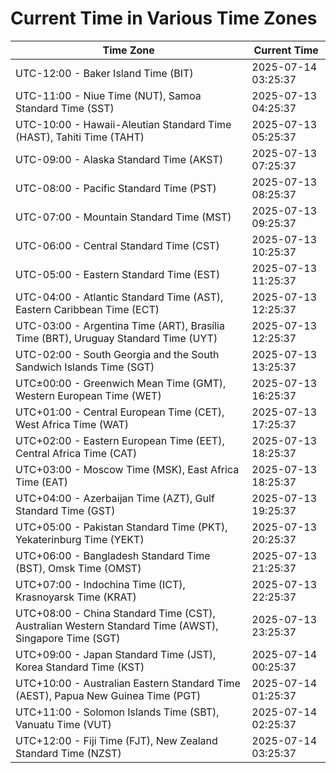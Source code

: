 # Current Time in Various Time Zones

| Time Zone | Current Time |
|-----------|--------------|
| UTC-12:00 - Baker Island Time (BIT) | 2025-07-14 03:25:37 |
| UTC-11:00 - Niue Time (NUT), Samoa Standard Time (SST) | 2025-07-13 04:25:37 |
| UTC-10:00 - Hawaii-Aleutian Standard Time (HAST), Tahiti Time (TAHT) | 2025-07-13 05:25:37 |
| UTC-09:00 - Alaska Standard Time (AKST) | 2025-07-13 07:25:37 |
| UTC-08:00 - Pacific Standard Time (PST) | 2025-07-13 08:25:37 |
| UTC-07:00 - Mountain Standard Time (MST) | 2025-07-13 09:25:37 |
| UTC-06:00 - Central Standard Time (CST) | 2025-07-13 10:25:37 |
| UTC-05:00 - Eastern Standard Time (EST) | 2025-07-13 11:25:37 |
| UTC-04:00 - Atlantic Standard Time (AST), Eastern Caribbean Time (ECT) | 2025-07-13 12:25:37 |
| UTC-03:00 - Argentina Time (ART), Brasília Time (BRT), Uruguay Standard Time (UYT) | 2025-07-13 12:25:37 |
| UTC-02:00 - South Georgia and the South Sandwich Islands Time (SGT) | 2025-07-13 13:25:37 |
| UTC±00:00 - Greenwich Mean Time (GMT), Western European Time (WET) | 2025-07-13 16:25:37 |
| UTC+01:00 - Central European Time (CET), West Africa Time (WAT) | 2025-07-13 17:25:37 |
| UTC+02:00 - Eastern European Time (EET), Central Africa Time (CAT) | 2025-07-13 18:25:37 |
| UTC+03:00 - Moscow Time (MSK), East Africa Time (EAT) | 2025-07-13 18:25:37 |
| UTC+04:00 - Azerbaijan Time (AZT), Gulf Standard Time (GST) | 2025-07-13 19:25:37 |
| UTC+05:00 - Pakistan Standard Time (PKT), Yekaterinburg Time (YEKT) | 2025-07-13 20:25:37 |
| UTC+06:00 - Bangladesh Standard Time (BST), Omsk Time (OMST) | 2025-07-13 21:25:37 |
| UTC+07:00 - Indochina Time (ICT), Krasnoyarsk Time (KRAT) | 2025-07-13 22:25:37 |
| UTC+08:00 - China Standard Time (CST), Australian Western Standard Time (AWST), Singapore Time (SGT) | 2025-07-13 23:25:37 |
| UTC+09:00 - Japan Standard Time (JST), Korea Standard Time (KST) | 2025-07-14 00:25:37 |
| UTC+10:00 - Australian Eastern Standard Time (AEST), Papua New Guinea Time (PGT) | 2025-07-14 01:25:37 |
| UTC+11:00 - Solomon Islands Time (SBT), Vanuatu Time (VUT) | 2025-07-14 02:25:37 |
| UTC+12:00 - Fiji Time (FJT), New Zealand Standard Time (NZST) | 2025-07-14 03:25:37 |

